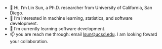 - 👋 Hi, I’m Lin Sun, a Ph.D. researcher from University of California, San Diego.
- 👀 I’m interested in machine learning, statistics, and software development.
- 🌱 I’m currently learning software development.
- 📫 you are reach me through: email lsun@ucsd.edu. I am looking foward your collaboration.

<!---
LinSun-UCSD/LinSun-UCSD is a ✨ special ✨ repository because its `README.md` (this file) appears on your GitHub profile.
You can click the Preview link to take a look at your changes.
--->
